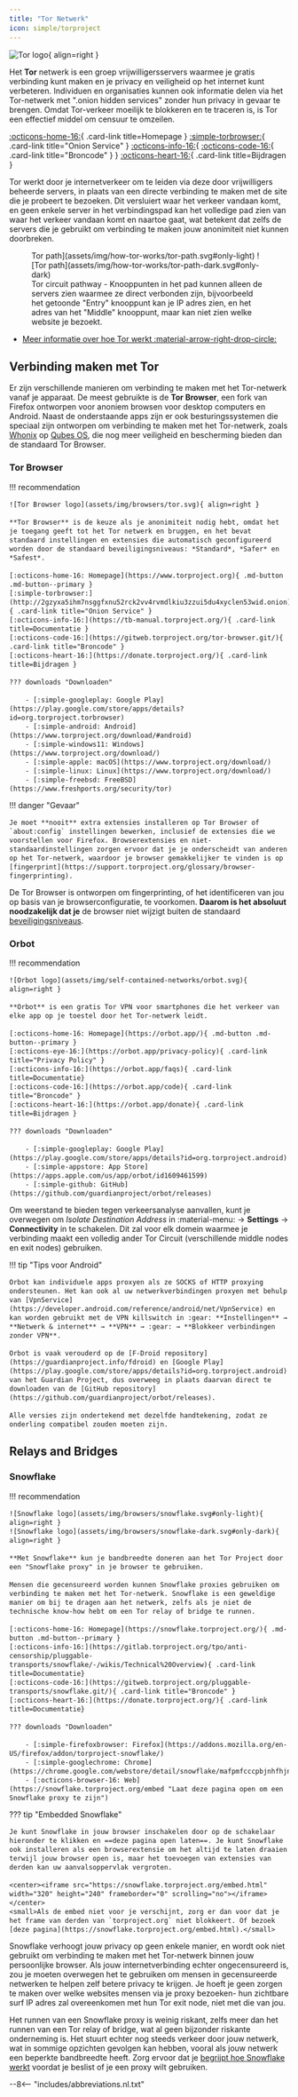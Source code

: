 ```yaml
---
title: "Tor Netwerk"
icon: simple/torproject
---
```


![Tor logo](assets/img/self-contained-networks/tor.svg){ align=right }

Het **Tor** netwerk is een groep vrijwilligersservers waarmee je gratis verbinding kunt maken en je privacy en veiligheid op het internet kunt verbeteren. Individuen en organisaties kunnen ook informatie delen via het Tor-netwerk met ".onion hidden services" zonder hun privacy in gevaar te brengen. Omdat Tor-verkeer moeilijk te blokkeren en te traceren is, is Tor een effectief middel om censuur te omzeilen.

[:octicons-home-16:](https://www.torproject.org){ .card-link title=Homepage }
[:simple-torbrowser:](http://2gzyxa5ihm7nsggfxnu52rck2vv4rvmdlkiu3zzui5du4xyclen53wid.onion){ .card-link title="Onion Service" }
[:octicons-info-16:](https://tb-manual.torproject.org/){ [:octicons-code-16:](https://gitweb.torproject.org/tor.git){ .card-link title="Broncode" } } [:octicons-heart-16:](https://donate.torproject.org/){ .card-link title=Bijdragen }

Tor werkt door je internetverkeer om te leiden via deze door vrijwilligers beheerde servers, in plaats van een directe verbinding te maken met de site die je probeert te bezoeken. Dit versluiert waar het verkeer vandaan komt, en geen enkele server in het verbindingspad kan het volledige pad zien van waar het verkeer vandaan komt en naartoe gaat, wat betekent dat zelfs de servers die je gebruikt om verbinding te maken jouw anonimiteit niet kunnen doorbreken.

<figure markdown>
  Tor path](assets/img/how-tor-works/tor-path.svg#only-light)
  ![Tor path](assets/img/how-tor-works/tor-path-dark.svg#only-dark)
  <figcaption>Tor circuit pathway - Knooppunten in het pad kunnen alleen de servers zien waarmee ze direct verbonden zijn, bijvoorbeeld het getoonde "Entry" knooppunt kan je IP adres zien, en het adres van het "Middle" knooppunt, maar kan niet zien welke website je bezoekt.</figcaption>
</figure>

- [Meer informatie over hoe Tor werkt :material-arrow-right-drop-circle:](advanced/tor-overview.md)

## Verbinding maken met Tor

Er zijn verschillende manieren om verbinding te maken met het Tor-netwerk vanaf je apparaat. De meest gebruikte is de **Tor Browser**, een fork van Firefox ontworpen voor anoniem browsen voor desktop computers en Android. Naast de onderstaande apps zijn er ook besturingssystemen die speciaal zijn ontworpen om verbinding te maken met het Tor-netwerk, zoals [Whonix](desktop.md#whonix) op [Qubes OS](desktop.md#qubes-os), die nog meer veiligheid en bescherming bieden dan de standaard Tor Browser.

### Tor Browser

!!! recommendation

    ![Tor Browser logo](assets/img/browsers/tor.svg){ align=right }
    
    **Tor Browser** is de keuze als je anonimiteit nodig hebt, omdat het je toegang geeft tot het Tor netwerk en bruggen, en het bevat standaard instellingen en extensies die automatisch geconfigureerd worden door de standaard beveiligingsniveaus: *Standard*, *Safer* en *Safest*.
    
    [:octicons-home-16: Homepage](https://www.torproject.org){ .md-button .md-button--primary }
    [:simple-torbrowser:](http://2gzyxa5ihm7nsggfxnu52rck2vv4rvmdlkiu3zzui5du4xyclen53wid.onion){ .card-link title="Onion Service" }
    [:octicons-info-16:](https://tb-manual.torproject.org/){ .card-link title=Documentatie }
    [:octicons-code-16:](https://gitweb.torproject.org/tor-browser.git/){ .card-link title="Broncode" }
    [:octicons-heart-16:](https://donate.torproject.org/){ .card-link title=Bijdragen }
    
    ??? downloads "Downloaden"
    
        - [:simple-googleplay: Google Play](https://play.google.com/store/apps/details?id=org.torproject.torbrowser)
        - [:simple-android: Android](https://www.torproject.org/download/#android)
        - [:simple-windows11: Windows](https://www.torproject.org/download/)
        - [:simple-apple: macOS](https://www.torproject.org/download/)
        - [:simple-linux: Linux](https://www.torproject.org/download/)
        - [:simple-freebsd: FreeBSD](https://www.freshports.org/security/tor)

!!! danger "Gevaar"

    Je moet **nooit** extra extensies installeren op Tor Browser of `about:config` instellingen bewerken, inclusief de extensies die we voorstellen voor Firefox. Browserextensies en niet-standaardinstellingen zorgen ervoor dat je je onderscheidt van anderen op het Tor-netwerk, waardoor je browser gemakkelijker te vinden is op [fingerprint](https://support.torproject.org/glossary/browser-fingerprinting).

De Tor Browser is ontworpen om fingerprinting, of het identificeren van jou op basis van je browserconfiguratie, te voorkomen. **Daarom is het absoluut noodzakelijk dat je** de browser niet wijzigt buiten de standaard [beveiligingsniveaus](https://tb-manual.torproject.org/security-settings/).

### Orbot

!!! recommendation

    ![Orbot logo](assets/img/self-contained-networks/orbot.svg){ align=right }
    
    **Orbot** is een gratis Tor VPN voor smartphones die het verkeer van elke app op je toestel door het Tor-netwerk leidt.
    
    [:octicons-home-16: Homepage](https://orbot.app/){ .md-button .md-button--primary }
    [:octicons-eye-16:](https://orbot.app/privacy-policy){ .card-link title="Privacy Policy" }
    [:octicons-info-16:](https://orbot.app/faqs){ .card-link title=Documentatie}
    [:octicons-code-16:](https://orbot.app/code){ .card-link title="Broncode" }
    [:octicons-heart-16:](https://orbot.app/donate){ .card-link title=Bijdragen }
    
    ??? downloads "Downloaden"
    
        - [:simple-googleplay: Google Play](https://play.google.com/store/apps/details?id=org.torproject.android)
        - [:simple-appstore: App Store](https://apps.apple.com/us/app/orbot/id1609461599)
        - [:simple-github: GitHub](https://github.com/guardianproject/orbot/releases)

Om weerstand te bieden tegen verkeersanalyse aanvallen, kunt je overwegen om *Isolate Destination Address* in :material-menu: → **Settings** → **Connectivity** in te schakelen. Dit zal voor elk domein waarmee je verbinding maakt een volledig ander Tor Circuit (verschillende middle nodes en exit nodes) gebruiken.

!!! tip "Tips voor Android"

    Orbot kan individuele apps proxyen als ze SOCKS of HTTP proxying ondersteunen. Het kan ook al uw netwerkverbindingen proxyen met behulp van [VpnService](https://developer.android.com/reference/android/net/VpnService) en kan worden gebruikt met de VPN killswitch in :gear: **Instellingen** → **Netwerk & internet** → **VPN** → :gear: → **Blokkeer verbindingen zonder VPN**.
    
    Orbot is vaak verouderd op de [F-Droid repository](https://guardianproject.info/fdroid) en [Google Play](https://play.google.com/store/apps/details?id=org.torproject.android) van het Guardian Project, dus overweeg in plaats daarvan direct te downloaden van de [GitHub repository](https://github.com/guardianproject/orbot/releases).
    
    Alle versies zijn ondertekend met dezelfde handtekening, zodat ze onderling compatibel zouden moeten zijn.

## Relays and Bridges

### Snowflake

!!! recommendation

    ![Snowflake logo](assets/img/browsers/snowflake.svg#only-light){ align=right }
    ![Snowflake logo](assets/img/browsers/snowflake-dark.svg#only-dark){ align=right }
    
    **Met Snowflake** kun je bandbreedte doneren aan het Tor Project door een "Snowflake proxy" in je browser te gebruiken.
    
    Mensen die gecensureerd worden kunnen Snowflake proxies gebruiken om verbinding te maken met het Tor-netwerk. Snowflake is een geweldige manier om bij te dragen aan het netwerk, zelfs als je niet de technische know-how hebt om een Tor relay of bridge te runnen.
    
    [:octicons-home-16: Homepage](https://snowflake.torproject.org/){ .md-button .md-button--primary }
    [:octicons-info-16:](https://gitlab.torproject.org/tpo/anti-censorship/pluggable-transports/snowflake/-/wikis/Technical%20Overview){ .card-link title=Documentatie}
    [:octicons-code-16:](https://gitweb.torproject.org/pluggable-transports/snowflake.git/){ .card-link title="Broncode" }
    [:octicons-heart-16:](https://donate.torproject.org/){ .card-link title=Documentatie}
    
    ??? downloads "Downloaden"
    
        - [:simple-firefoxbrowser: Firefox](https://addons.mozilla.org/en-US/firefox/addon/torproject-snowflake/)
        - [:simple-googlechrome: Chrome](https://chrome.google.com/webstore/detail/snowflake/mafpmfcccpbjnhfhjnllmmalhifmlcie)
        - [:octicons-browser-16: Web](https://snowflake.torproject.org/embed "Laat deze pagina open om een Snowflake proxy te zijn")

??? tip "Embedded Snowflake"

    Je kunt Snowflake in jouw browser inschakelen door op de schakelaar hieronder te klikken en ==deze pagina open laten==. Je kunt Snowflake ook installeren als een browserextensie om het altijd te laten draaien terwijl jouw browser open is, maar het toevoegen van extensies van derden kan uw aanvalsoppervlak vergroten.
    
    <center><iframe src="https://snowflake.torproject.org/embed.html" width="320" height="240" frameborder="0" scrolling="no"></iframe></center>
    <small>Als de embed niet voor je verschijnt, zorg er dan voor dat je het frame van derden van `torproject.org` niet blokkeert. Of bezoek [deze pagina](https://snowflake.torproject.org/embed.html).</small>

Snowflake verhoogt jouw privacy op geen enkele manier, en wordt ook niet gebruikt om verbinding te maken met het Tor-netwerk binnen jouw persoonlijke browser. Als jouw internetverbinding echter ongecensureerd is, zou je moeten overwegen het te gebruiken om mensen in gecensureerde netwerken te helpen zelf betere privacy te krijgen. Je hoeft je geen zorgen te maken over welke websites mensen via je proxy bezoeken- hun zichtbare surf IP adres zal overeenkomen met hun Tor exit node, niet met die van jou.

Het runnen van een Snowflake proxy is weinig riskant, zelfs meer dan het runnen van een Tor relay of bridge, wat al geen bijzonder riskante onderneming is. Het stuurt echter nog steeds verkeer door jouw netwerk, wat in sommige opzichten gevolgen kan hebben, vooral als jouw netwerk een beperkte bandbreedte heeft. Zorg ervoor dat je [begrijpt hoe Snowflake werkt](https://gitlab.torproject.org/tpo/anti-censorship/pluggable-transports/snowflake/-/wikis/home) voordat je beslist of je een proxy wilt gebruiken.

--8<-- "includes/abbreviations.nl.txt"
